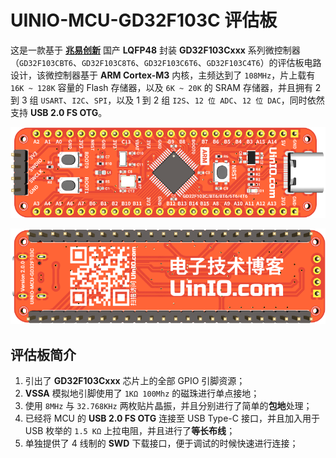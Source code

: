 # UINIO-MCU-GD32F103C 评估板

这是一款基于 [**兆易创新**](https://www.gigadevice.com.cn/) 国产 **LQFP48** 封装 **GD32F103Cxxx** 系列微控制器（`GD32F103CBT6`、`GD32F103C8T6`、`GD32F103C6T6`、`GD32F103C4T6`）的评估板电路设计，该微控制器基于 **ARM Cortex-M3** 内核，主频达到了 `108MHz`，片上载有 `16K ~ 128K` 容量的 Flash 存储器，以及 `6K ~ 20K` 的 SRAM 存储器，并且拥有 2 到 3 组 `USART`、`I2C`、`SPI`，以及 1 到 2 组 `I2S`、`12 位 ADC`、`12 位 DAC`，同时依然支持 **USB 2.0 FS OTG**。

![](./Images/PCB-3D-1.png)

![](./Images/PCB-3D-2.png)

## 评估板简介

1. 引出了 **GD32F103Cxxx** 芯片上的全部 GPIO 引脚资源；
2. **VSSA** 模拟地引脚使用了 `1KΩ 100Mhz` 的磁珠进行单点接地；
3. 使用 `8MHz` 与 `32.768KHz` 两枚贴片晶振，并且分别进行了简单的**包地**处理；
4. 已经将 MCU 的 **USB 2.0 FS OTG** 连接至 USB Type-C 接口，并且加入用于 USB 枚举的 `1.5 KΩ` 上拉电阻，并且进行了**等长布线**；
5. 单独提供了 4 线制的 **SWD** 下载接口，便于调试的时候快速进行连接；
